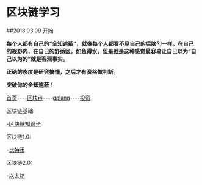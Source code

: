 # 区块链学习

##2018.03.09 开始

**每个人都有自己的“全知遮蔽”，就像每个人都看不见自己的后脑勺一样。在自己的视野内，在自己的舒适区，如鱼得水，但是就是这种感觉最容易让自己以为“自己以为的”就是客观事实。**

**正确的态度是研究搞懂，之后才有资格做判断。**

**突破你的全知遮蔽！**


[首页](https://summer2009.github.io/BlockChain2018/)----[区块链](https://summer2009.github.io/BlockChain2018/)----[golang](https://summer2009.github.io/BlockChain2018/)----[投资](https://summer2009.github.io/BlockChain2018/)


区块链基础:

-[区块链知识卡](bc_card.md)

区块链1.0:

-[比特币](http://www.bitcoin.org)
    
区块链2.0:

-[以太坊](http://www.ethfans.org)




